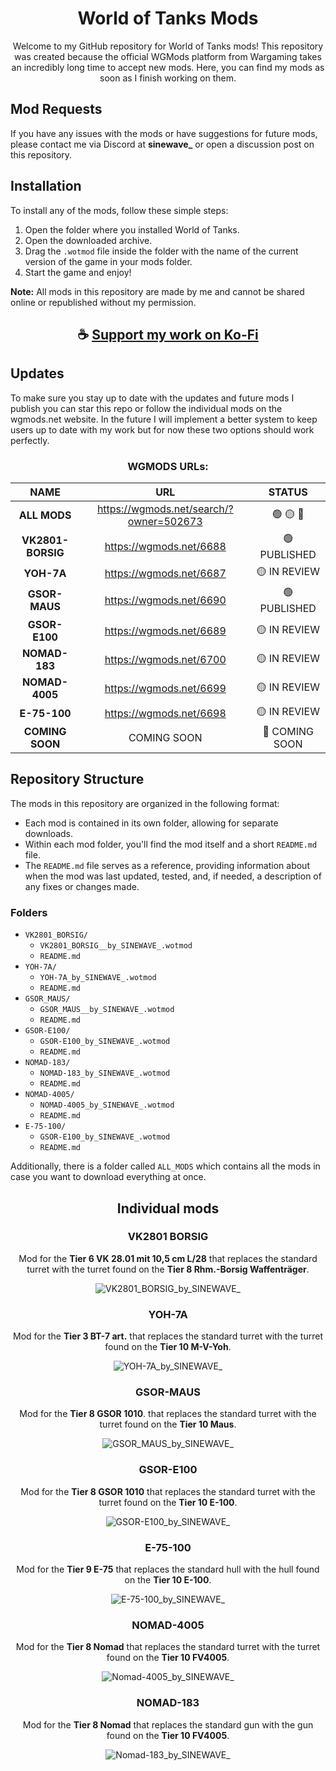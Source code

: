 <div align="center">

# World of Tanks Mods

Welcome to my GitHub repository for World of Tanks mods! This repository was created because the official WGMods platform from Wargaming takes an incredibly long time to accept new mods. Here, you can find my mods as soon as I finish working on them.

</div>

## Mod Requests

If you have any issues with the mods or have suggestions for future mods, please contact me via Discord at **sinewave_** or open a discussion post on this repository.

## Installation

To install any of the mods, follow these simple steps:

1. Open the folder where you installed World of Tanks.
2. Open the downloaded archive.
3. Drag the `.wotmod` file inside the folder with the name of the current version of the game in your mods folder.
4. Start the game and enjoy!

**Note:** All mods in this repository are made by me and cannot be shared online or republished without my permission.

<div align="center">

## ☕ [Support my work on Ko-Fi](https://ko-fi.com/thatsinewave)

</div>

## Updates

To make sure you stay up to date with the updates and future mods I publish you can star this repo or follow the individual mods on the wgmods.net website. In the future I will implement a better system to keep users up to date with my work but for now these two options should work perfectly.

<div align="center">

### WGMODS URLs:

| **NAME**          | URL                                     | STATUS         |
|:-----------------:|:---------------------------------------:|:--------------:|
| **ALL MODS**      | https://wgmods.net/search/?owner=502673 | 🟢 🟡 🔴       |
| **VK2801-BORSIG** | https://wgmods.net/6688                 | 🟢 PUBLISHED   |
| **YOH-7A**        | https://wgmods.net/6687                 | 🟡 IN REVIEW   |
| **GSOR-MAUS**     | https://wgmods.net/6690                 | 🟢 PUBLISHED   |
| **GSOR-E100**     | https://wgmods.net/6689                 | 🟡 IN REVIEW   |
| **NOMAD-183**     | https://wgmods.net/6700                 | 🟡 IN REVIEW   |
| **NOMAD-4005**    | https://wgmods.net/6699                 | 🟡 IN REVIEW   |
| **E-75-100**      | https://wgmods.net/6698                 | 🟡 IN REVIEW   |
| **COMING SOON**   | COMING SOON                             | 🔴 COMING SOON |

</div>

## Repository Structure

The mods in this repository are organized in the following format:

- Each mod is contained in its own folder, allowing for separate downloads.
- Within each mod folder, you'll find the mod itself and a short `README.md` file.
- The `README.md` file serves as a reference, providing information about when the mod was last updated, tested, and, if needed, a description of any fixes or changes made.

### Folders

- `VK2801_BORSIG/`
  - `VK2801_BORSIG__by_SINEWAVE_.wotmod`
  - `README.md`
- `YOH-7A/`
  - `YOH-7A_by_SINEWAVE_.wotmod`
  - `README.md`
- `GSOR_MAUS/`
  - `GSOR_MAUS__by_SINEWAVE_.wotmod`
  - `README.md`
- `GSOR-E100/`
  - `GSOR-E100_by_SINEWAVE_.wotmod`
  - `README.md`
- `NOMAD-183/`
  - `NOMAD-183_by_SINEWAVE_.wotmod`
  - `README.md`
- `NOMAD-4005/`
  - `NOMAD-4005_by_SINEWAVE_.wotmod`
  - `README.md`
- `E-75-100/`
  - `GSOR-E100_by_SINEWAVE_.wotmod`
  - `README.md` 

Additionally, there is a folder called `ALL_MODS` which contains all the mods in case you want to download everything at once.

<div align="center">

## Individual mods

</div>

<div align="center">

### VK2801 BORSIG

Mod for the **Tier 6 VK 28.01 mit 10,5 cm L/28** that replaces the standard turret with the turret found on the **Tier 8 Rhm.-Borsig Waffenträger**.

![VK2801_BORSIG_by_SINEWAVE_](https://github.com/ThatSINEWAVE/World-Of-Tanks-Mods/assets/133239148/f12e318f-6644-4a64-9fc2-cfa831677981)

</div>

<div align="center">

### YOH-7A

Mod for the **Tier 3 BT-7 art.** that replaces the standard turret with the turret found on the **Tier 10 M-V-Yoh**.

![YOH-7A_by_SINEWAVE_](https://github.com/ThatSINEWAVE/World-Of-Tanks-Mods/assets/133239148/486271ac-59f7-4531-b2a4-61a01f016111)

</div>

<div align="center">

### GSOR-MAUS

Mod for the **Tier 8 GSOR 1010**. that replaces the standard turret with the turret found on the **Tier 10 Maus**.

![GSOR_MAUS_by_SINEWAVE_](https://github.com/ThatSINEWAVE/World-Of-Tanks-Mods/assets/133239148/bce8f1e5-4eb0-4bd1-9187-8bda71714861)

</div>

<div align="center">

### GSOR-E100

Mod for the **Tier 8 GSOR 1010** that replaces the standard turret with the turret found on the **Tier 10 E-100**.

![GSOR-E100_by_SINEWAVE_](https://github.com/ThatSINEWAVE/World-Of-Tanks-Mods/assets/133239148/7b322950-6f22-4139-a2a1-0af673514a78)

</div>

<div align="center">

### E-75-100

Mod for the **Tier 9 E-75** that replaces the standard hull with the hull found on the **Tier 10 E-100**. 

![E-75-100_by_SINEWAVE_](https://github.com/ThatSINEWAVE/World-Of-Tanks-Mods/assets/133239148/51bf4054-4439-43cb-831b-41a7df6b5a93)

</div>

<div align="center">

### NOMAD-4005

Mod for the **Tier 8 Nomad** that replaces the standard turret with the turret found on the **Tier 10 FV4005**.

![Nomad-4005_by_SINEWAVE_](https://github.com/ThatSINEWAVE/World-Of-Tanks-Mods/assets/133239148/277d4981-d0d8-4c4c-8532-77ff9f410358)

</div>

<div align="center">

### NOMAD-183

Mod for the **Tier 8 Nomad** that replaces the standard gun with the gun found on the **Tier 10 FV4005**.

![Nomad-183_by_SINEWAVE_](https://github.com/ThatSINEWAVE/World-Of-Tanks-Mods/assets/133239148/c9bb901d-e84e-431e-85d3-ec5f2f822230)

</div>
